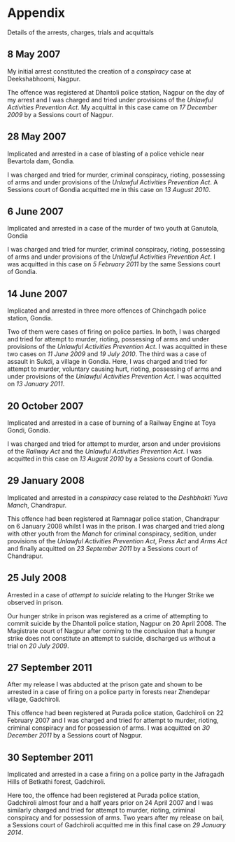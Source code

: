 # Appendix

Details of the arrests, charges, trials and acquittals

## 8 May 2007

My initial arrest constituted the creation of a _conspiracy_ case at
Deekshabhoomi, Nagpur.

The offence was registered at Dhantoli police station, Nagpur on the day
of my arrest and I was charged and tried under provisions of the
_Unlawful Activities Prevention Act_. My acquittal in this case came on
_17 December 2009_ by a Sessions court of Nagpur.

## 28 May 2007

Implicated and arrested in a case of blasting of a police vehicle near
Bevartola dam, Gondia.

I was charged and tried for murder, criminal conspiracy, rioting,
possessing of arms and under provisions of the _Unlawful Activities
Prevention Act_. A Sessions court of Gondia acquitted me in this case on
_13 August 2010_.

## 6 June 2007

Implicated and arrested in a case of the murder of two youth at
Ganutola, Gondia

I was charged and tried for murder, criminal conspiracy, rioting,
possessing of arms and under provisions of the _Unlawful Activities
Prevention Act_. I was acquitted in this case on _5 February
2011_ by the same Sessions court of Gondia.

## 14 June 2007

Implicated and arrested in three more offences of Chinchgadh police
station, Gondia.

Two of them were cases of firing on police parties. In both, I was
charged and tried for attempt to murder, rioting, possessing of arms and
under provisions of the _Unlawful Activities Prevention Act_. I was
acquitted in these two cases on _11 June 2009_ and _19 July
2010_. The third was a case of assault in Sukdi, a village in
Gondia. Here, I was charged and tried for attempt to murder, voluntary
causing hurt, rioting, possessing of arms and under provisions of the
_Unlawful Activities Prevention Act_. I was acquitted on _13 January
2011_.

## 20 October 2007

Implicated and arrested in a case of burning of a Railway Engine at Toya
Gondi, Gondia.

I was charged and tried for attempt to murder, arson and under
provisions of the _Railway Act_ and the _Unlawful Activities Prevention
Act_. I was acquitted in this case on _13 August 2010_ by a
Sessions court of Gondia.

## 29 January 2008

Implicated and arrested in a _conspiracy_ case related to the _Deshbhakti
Yuva Manch_, Chandrapur.

This offence had been registered at Ramnagar police station, Chandrapur
on 6 January 2008 whilst I was in the prison. I was charged and tried
along with other youth from the _Manch_ for criminal conspiracy, sedition,
under provisions of the _Unlawful Activities Prevention Act_, _Press Act_
and _Arms Act_ and finally acquitted on _23 September 2011_ by a
Sessions court of Chandrapur.

## 25 July 2008

Arrested in a case of _attempt to suicide_ relating to the Hunger Strike
we observed in prison.

Our hunger strike in prison was registered as a crime of attempting to
commit suicide by the Dhantoli police station, Nagpur on 20 April 2008.
The Magistrate court of Nagpur after coming to the conclusion that a
hunger strike does not constitute an attempt to suicide, discharged us
without a trial on _20 July 2009_.

## 27 September 2011

After my release I was abducted at the prison gate and shown to be
arrested in a case of firing on a police party in forests near Zhendepar
village, Gadchiroli.

This offence had been registered at Purada police station, Gadchiroli on
22 February 2007 and I was charged and tried for attempt to murder,
rioting, criminal conspiracy and for possession of arms. I was acquitted
on _30 December 2011_ by a Sessions court of Nagpur.

## 30 September 2011

Implicated and arrested in a case a firing on a police party in the
Jafragadh Hills of Betkathi forest, Gadchiroli.

Here too, the offence had been registered at Purada police station,
Gadchiroli almost four and a half years prior on 24 April 2007 and I
was similarly charged and tried for attempt
to murder, rioting, criminal conspiracy and for possession of arms. Two
years after my release on bail, a Sessions court of Gadchiroli acquitted
me in this final case on _29 January 2014_.
